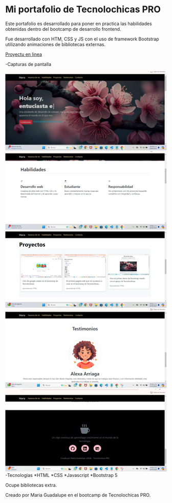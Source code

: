 # Mi portafolio de Tecnolochicas PRO

Este portafolio es desarrollado para poner en practica las habilidades obtenidas dentro del bootcamp de desarrollo frontend.

Fue desarrollado con HTM, CSS y JS con el uso de framework Bootstrap utilizando animaciones de bibliotecas externas.

[Proyectu en linea](https://miportafolio-maria-medina.netlify.app/)

-Capturas de pantalla

![Seccion Yo](assets/hacerca-de-mi.png)
![Seccion Yo](assets/habilidades.png)
![Seccion Yo](assets/proyectos.png)
![Seccion Yo](assets/testiminio.png)
![Seccion Yo](assets/contacto.png)
-Tecnologias
*HTML
*CSS
*Javascript
*Bootstrap 5

Ocupe bibliotecas extra.

Creado por Maria Guadalupe en el bootcamp de Tecnolochicas PRO.